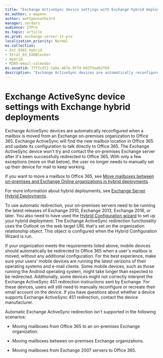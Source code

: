 ```yaml
---
title: "Exchange ActiveSync device settings with Exchange hybrid deployments"
ms.author: v-mapenn
author: mattpennathe3rd
manager: serdars
audience: ITPro
ms.topic: article
ms.prod: exchange-server-it-pro
localization_priority: Normal
ms.collection:
- Ent_O365_Hybrid
- Strat_EX_EXOBlocker
- Hybrid
- M365-email-calendar
ms.assetid: 77f7cd72-2a8a-467e-9ffd-b93f5eeb2f69
description: "Exchange ActiveSync devices are automatically reconfigured when a mailbox is moved from an Exchange on-premises organization to Office 365. Exchange ActiveSync will find the new mailbox location in Office 365 and update its configuration to talk directly to Office 365. The Exchange ActiveSync device won't try and contact the on-premises Exchange server after it's been successfully redirected to Office 365. With only a few exceptions (more on that below), the user no longer needs to manually set up their device for mail to keep working."
---
```


# Exchange ActiveSync device settings with Exchange hybrid deployments

Exchange ActiveSync devices are automatically reconfigured when a mailbox is moved from an Exchange on-premises organization to Office 365. Exchange ActiveSync will find the new mailbox location in Office 365 and update its configuration to talk directly to Office 365. The Exchange ActiveSync device won't try and contact the on-premises Exchange server after it's been successfully redirected to Office 365. With only a few exceptions (more on that below), the user no longer needs to manually set up their device for mail to keep working.

If you want to move a mailbox to Office 365, see [Move mailboxes between on-premises and Exchange Online organizations in hybrid deployments](hybrid-deployment/move-mailboxes.md).

For more information about hybrid deployments, see [Exchange Server Hybrid Deployments](exchange-hybrid.md).

To use automatic redirection, your on-premises servers need to be running the latest releases of Exchange 2010, Exchange 2013, Exchange 2016, or later. You also need to have used the [Hybrid Configuration wizard](hybrid-configuration-wizard.md) to set up your hybrid deployment. The Exchange ActiveSync redirection functionality uses the Outlook on the web target URL that's set on the organization relationship object. This object is configured when the Hybrid Configuration Wizard is run.

If your organization meets the requirements listed above, mobile devices should automatically be redirected to Office 365 when a user's mailbox is moved, without any additional configuration. For the best experience, make sure your users' mobile devices are running the latest versions of their operating systems and e-mail clients. Some mobile devices, such as those running the Android operating system, might take longer than expected to be redirected. Additionally, some devices might not correctly interpret the Exchange ActiveSync 451 redirection instructions sent by Exchange. For these devices, users will still need to manually reconfigure or recreate their email account on the device. If you have questions about whether a device supports Exchange ActiveSync 451 redirection, contact the device manufacturer.

Automatic Exchange ActiveSync redirection isn't supported in the following scenarios:

- Moving mailboxes from Office 365 to an on-premises Exchange organization.

- Moving mailboxes between on-premises Exchange organizations.

- Moving mailboxes from Exchange 2007 servers to Office 365.
